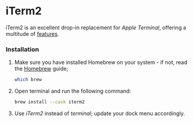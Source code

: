 # iTerm2

iTerm2 is an excellent drop-in replacement for _Apple Terminal_, offering a multitude of [features](https://iterm2.com/features.html).

### Installation

1. Make sure you have installed Homebrew on your system - if not, read the [Homebrew](homebrew.md) guide;

   ```bash
   which brew
   ```

2. Open terminal and run the following command:

   ```bash
   brew install --cask iterm2
   ```

3. Use _iTerm2_ instead of _terminal_; update your dock menu accordingly.

